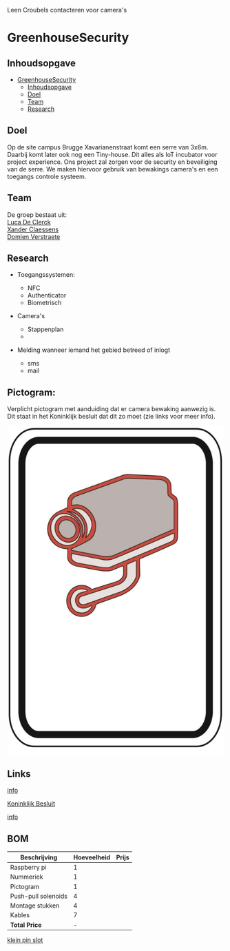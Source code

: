 
Leen Croubels contacteren voor camera's


# GreenhouseSecurity

## Inhoudsopgave

- [GreenhouseSecurity](#greenhousesecurity)
  - [Inhoudsopgave](#inhoudsopgave)
  - [Doel](#doel)
  - [Team](#team)
  - [Research](#research)

## Doel
Op de site campus Brugge Xavarianenstraat komt een serre van 3x6m. Daarbij komt later ook
nog een Tiny-house. Dit alles als IoT incubator voor project experience. 
Ons project zal zorgen voor de security en beveiliging van de serre.
We maken hiervoor gebruik van bewakings camera's en een toegangs controle systeem.

## Team
De groep bestaat uit:  
[Luca De Clerck](https://github.com/LucaClrk)  
[Xander Claessens](https://github.com/xanderClaessens)    
[Domien Verstraete](https://github.com/Belgianwafflecorp)  

## Research

- Toegangssystemen:
    - NFC
    - Authenticator
    - Biometrisch

- Camera's
    - Stappenplan
    - 

- Melding wanneer iemand het gebied betreed of inlogt
    - sms
    - mail


## Pictogram:
Verplicht pictogram met aanduiding dat er camera bewaking aanwezig is.
Dit staat in het Koninklijk besluit dat dit zo moet (zie links voor meer info). 

![camera foto](images/image.png)





## Links
[info](https://acd.eu/producten/r308-xh-blackline/)

[Koninklijk Besluit](https://www.besafe.be/sites/default/files/2022-08/ar_pictogramme_-_version_coordonnee_avec_modif_2020.pdf) 

[info](https://www.besafe.be/nl/bewakingscamera/pictogram)

## BOM 


| Beschrijving | Hoeveelheid | Prijs |
|--------------|-------------|-------|
| Raspberry pi | 1 |  |
| Nummeriek | 1 |  |
| Pictogram | 1 |  |
| Push-pull solenoids | 4 |  |
| Montage stukken  | 4 |  |
| Kables | 7 |   |
| **Total Price** | - |  |

[klein pin slot](https://www.credexalarmsystems.eu/nl/eb-004-conas-electric-bolt-lockfor-automatic-doors-failsafe.html)